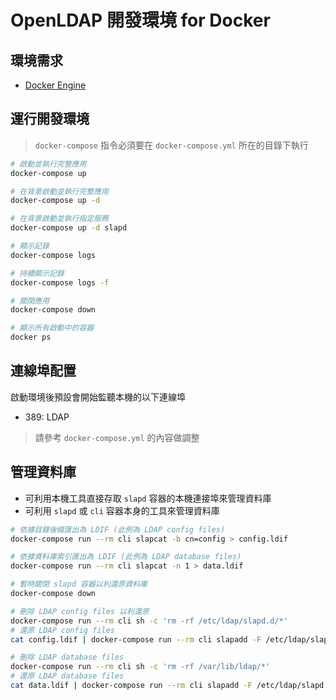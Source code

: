 # OpenLDAP 開發環境 for Docker

## 環境需求

- [Docker Engine](https://docs.docker.com/engine/installation/)

## 運行開發環境

> `docker-compose` 指令必須要在 `docker-compose.yml` 所在的目錄下執行

```sh
# 啟動並執行完整應用
docker-compose up

# 在背景啟動並執行完整應用
docker-compose up -d

# 在背景啟動並執行指定服務
docker-compose up -d slapd

# 顯示記錄
docker-compose logs

# 持續顯示記錄
docker-compose logs -f

# 關閉應用
docker-compose down

# 顯示所有啟動中的容器
docker ps
```

## 連線埠配置

啟動環境後預設會開始監聽本機的以下連線埠

- 389: LDAP

> 請參考 `docker-compose.yml` 的內容做調整

## 管理資料庫

- 可利用本機工具直接存取 `slapd` 容器的本機連接埠來管理資料庫
- 可利用 `slapd` 或 `cli` 容器本身的工具來管理資料庫

```sh
# 依據目錄後綴匯出為 LDIF (此例為 LDAP config files)
docker-compose run --rm cli slapcat -b cn=config > config.ldif

# 依據資料庫索引匯出為 LDIF (此例為 LDAP database files)
docker-compose run --rm cli slapcat -n 1 > data.ldif

# 暫時關閉 slapd 容器以利還原資料庫
docker-compose down

# 刪除 LDAP config files 以利還原
docker-compose run --rm cli sh -c 'rm -rf /etc/ldap/slapd.d/*'
# 還原 LDAP config files
cat config.ldif | docker-compose run --rm cli slapadd -F /etc/ldap/slapd.d -n 0

# 刪除 LDAP database files
docker-compose run --rm cli sh -c 'rm -rf /var/lib/ldap/*'
# 還原 LDAP database files
cat data.ldif | docker-compose run --rm cli slapadd -F /etc/ldap/slapd.d -n 1
```
